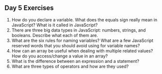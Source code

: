 ## Day 5 Exercises


1.  How do you declare a variable. What does the equals sign really mean in JavaScript? What is it called in JavaScript?
2.  There are three big data types in JavaScript: numbers, strings, and booleans. Describe what each of them are.
3.  What are the six rules for naming variables? What are a few JavaScript reserved words that you should avoid using for variable names?
4.  How can an array be useful when dealing with multiple related values? How do you access/change a value in an array?
5.  What is the difference between an expression and a statement?
6.  What are three types of operators and how are they used?
